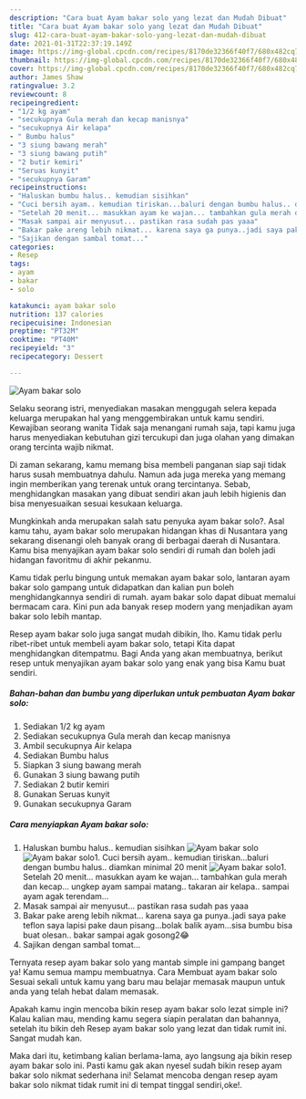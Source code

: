 ```yaml
---
description: "Cara buat Ayam bakar solo yang lezat dan Mudah Dibuat"
title: "Cara buat Ayam bakar solo yang lezat dan Mudah Dibuat"
slug: 412-cara-buat-ayam-bakar-solo-yang-lezat-dan-mudah-dibuat
date: 2021-01-31T22:37:19.149Z
image: https://img-global.cpcdn.com/recipes/8170de32366f40f7/680x482cq70/ayam-bakar-solo-foto-resep-utama.jpg
thumbnail: https://img-global.cpcdn.com/recipes/8170de32366f40f7/680x482cq70/ayam-bakar-solo-foto-resep-utama.jpg
cover: https://img-global.cpcdn.com/recipes/8170de32366f40f7/680x482cq70/ayam-bakar-solo-foto-resep-utama.jpg
author: James Shaw
ratingvalue: 3.2
reviewcount: 8
recipeingredient:
- "1/2 kg ayam"
- "secukupnya Gula merah dan kecap manisnya"
- "secukupnya Air kelapa"
- " Bumbu halus"
- "3 siung bawang merah"
- "3 siung bawang putih"
- "2 butir kemiri"
- "Seruas kunyit"
- "secukupnya Garam"
recipeinstructions:
- "Haluskan bumbu halus.. kemudian sisihkan"
- "Cuci bersih ayam.. kemudian tiriskan...baluri dengan bumbu halus.. diamkan minimal 20 menit"
- "Setelah 20 menit... masukkan ayam ke wajan... tambahkan gula merah dan kecap... ungkep ayam sampai matang.. takaran air kelapa.. sampai ayam agak terendam..."
- "Masak sampai air menyusut... pastikan rasa sudah pas yaaa"
- "Bakar pake areng lebih nikmat... karena saya ga punya..jadi saya pake teflon saya lapisi pake daun pisang...bolak balik ayam...sisa bumbu bisa buat olesan.. bakar sampai agak gosong2😂"
- "Sajikan dengan sambal tomat..."
categories:
- Resep
tags:
- ayam
- bakar
- solo

katakunci: ayam bakar solo 
nutrition: 137 calories
recipecuisine: Indonesian
preptime: "PT32M"
cooktime: "PT40M"
recipeyield: "3"
recipecategory: Dessert

---
```



![Ayam bakar solo](https://img-global.cpcdn.com/recipes/8170de32366f40f7/680x482cq70/ayam-bakar-solo-foto-resep-utama.jpg)

Selaku seorang istri, menyediakan masakan menggugah selera kepada keluarga merupakan hal yang menggembirakan untuk kamu sendiri. Kewajiban seorang  wanita Tidak saja menangani rumah saja, tapi kamu juga harus menyediakan kebutuhan gizi tercukupi dan juga olahan yang dimakan orang tercinta wajib nikmat.

Di zaman  sekarang, kamu memang bisa membeli panganan siap saji tidak harus susah membuatnya dahulu. Namun ada juga mereka yang memang ingin memberikan yang terenak untuk orang tercintanya. Sebab, menghidangkan masakan yang dibuat sendiri akan jauh lebih higienis dan bisa menyesuaikan sesuai kesukaan keluarga. 



Mungkinkah anda merupakan salah satu penyuka ayam bakar solo?. Asal kamu tahu, ayam bakar solo merupakan hidangan khas di Nusantara yang sekarang disenangi oleh banyak orang di berbagai daerah di Nusantara. Kamu bisa menyajikan ayam bakar solo sendiri di rumah dan boleh jadi hidangan favoritmu di akhir pekanmu.

Kamu tidak perlu bingung untuk memakan ayam bakar solo, lantaran ayam bakar solo gampang untuk didapatkan dan kalian pun boleh menghidangkannya sendiri di rumah. ayam bakar solo dapat dibuat memalui bermacam cara. Kini pun ada banyak resep modern yang menjadikan ayam bakar solo lebih mantap.

Resep ayam bakar solo juga sangat mudah dibikin, lho. Kamu tidak perlu ribet-ribet untuk membeli ayam bakar solo, tetapi Kita dapat menghidangkan ditempatmu. Bagi Anda yang akan membuatnya, berikut resep untuk menyajikan ayam bakar solo yang enak yang bisa Kamu buat sendiri.

<!--inarticleads1-->

##### Bahan-bahan dan bumbu yang diperlukan untuk pembuatan Ayam bakar solo:

1. Sediakan 1/2 kg ayam
1. Sediakan secukupnya Gula merah dan kecap manisnya
1. Ambil secukupnya Air kelapa
1. Sediakan  Bumbu halus
1. Siapkan 3 siung bawang merah
1. Gunakan 3 siung bawang putih
1. Sediakan 2 butir kemiri
1. Gunakan Seruas kunyit
1. Gunakan secukupnya Garam




<!--inarticleads2-->

##### Cara menyiapkan Ayam bakar solo:

1. Haluskan bumbu halus.. kemudian sisihkan
<img src="https://img-global.cpcdn.com/steps/782992a605ae91aa/160x128cq70/ayam-bakar-solo-langkah-memasak-1-foto.jpg" alt="Ayam bakar solo"><img src="https://img-global.cpcdn.com/steps/889f02081e9f4711/160x128cq70/ayam-bakar-solo-langkah-memasak-1-foto.jpg" alt="Ayam bakar solo">1. Cuci bersih ayam.. kemudian tiriskan...baluri dengan bumbu halus.. diamkan minimal 20 menit
<img src="https://img-global.cpcdn.com/steps/48d4dcb5d71252b5/160x128cq70/ayam-bakar-solo-langkah-memasak-2-foto.jpg" alt="Ayam bakar solo">1. Setelah 20 menit... masukkan ayam ke wajan... tambahkan gula merah dan kecap... ungkep ayam sampai matang.. takaran air kelapa.. sampai ayam agak terendam...
1. Masak sampai air menyusut... pastikan rasa sudah pas yaaa
1. Bakar pake areng lebih nikmat... karena saya ga punya..jadi saya pake teflon saya lapisi pake daun pisang...bolak balik ayam...sisa bumbu bisa buat olesan.. bakar sampai agak gosong2😂
1. Sajikan dengan sambal tomat...




Ternyata resep ayam bakar solo yang mantab simple ini gampang banget ya! Kamu semua mampu membuatnya. Cara Membuat ayam bakar solo Sesuai sekali untuk kamu yang baru mau belajar memasak maupun untuk anda yang telah hebat dalam memasak.

Apakah kamu ingin mencoba bikin resep ayam bakar solo lezat simple ini? Kalau kalian mau, mending kamu segera siapin peralatan dan bahannya, setelah itu bikin deh Resep ayam bakar solo yang lezat dan tidak rumit ini. Sangat mudah kan. 

Maka dari itu, ketimbang kalian berlama-lama, ayo langsung aja bikin resep ayam bakar solo ini. Pasti kamu gak akan nyesel sudah bikin resep ayam bakar solo nikmat sederhana ini! Selamat mencoba dengan resep ayam bakar solo nikmat tidak rumit ini di tempat tinggal sendiri,oke!.

